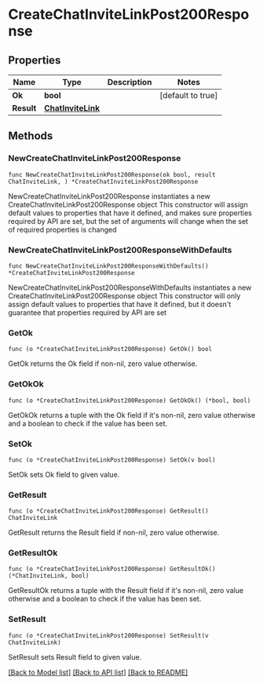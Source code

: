# CreateChatInviteLinkPost200Response

## Properties

Name | Type | Description | Notes
------------ | ------------- | ------------- | -------------
**Ok** | **bool** |  | [default to true]
**Result** | [**ChatInviteLink**](ChatInviteLink.md) |  | 

## Methods

### NewCreateChatInviteLinkPost200Response

`func NewCreateChatInviteLinkPost200Response(ok bool, result ChatInviteLink, ) *CreateChatInviteLinkPost200Response`

NewCreateChatInviteLinkPost200Response instantiates a new CreateChatInviteLinkPost200Response object
This constructor will assign default values to properties that have it defined,
and makes sure properties required by API are set, but the set of arguments
will change when the set of required properties is changed

### NewCreateChatInviteLinkPost200ResponseWithDefaults

`func NewCreateChatInviteLinkPost200ResponseWithDefaults() *CreateChatInviteLinkPost200Response`

NewCreateChatInviteLinkPost200ResponseWithDefaults instantiates a new CreateChatInviteLinkPost200Response object
This constructor will only assign default values to properties that have it defined,
but it doesn't guarantee that properties required by API are set

### GetOk

`func (o *CreateChatInviteLinkPost200Response) GetOk() bool`

GetOk returns the Ok field if non-nil, zero value otherwise.

### GetOkOk

`func (o *CreateChatInviteLinkPost200Response) GetOkOk() (*bool, bool)`

GetOkOk returns a tuple with the Ok field if it's non-nil, zero value otherwise
and a boolean to check if the value has been set.

### SetOk

`func (o *CreateChatInviteLinkPost200Response) SetOk(v bool)`

SetOk sets Ok field to given value.


### GetResult

`func (o *CreateChatInviteLinkPost200Response) GetResult() ChatInviteLink`

GetResult returns the Result field if non-nil, zero value otherwise.

### GetResultOk

`func (o *CreateChatInviteLinkPost200Response) GetResultOk() (*ChatInviteLink, bool)`

GetResultOk returns a tuple with the Result field if it's non-nil, zero value otherwise
and a boolean to check if the value has been set.

### SetResult

`func (o *CreateChatInviteLinkPost200Response) SetResult(v ChatInviteLink)`

SetResult sets Result field to given value.



[[Back to Model list]](../README.md#documentation-for-models) [[Back to API list]](../README.md#documentation-for-api-endpoints) [[Back to README]](../README.md)


